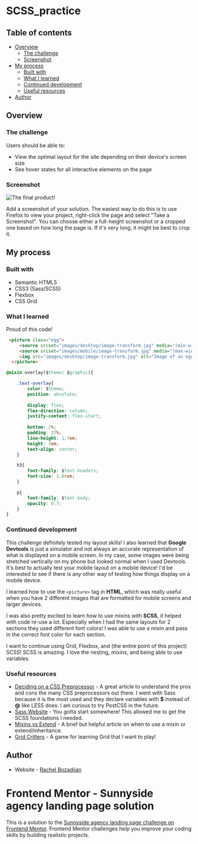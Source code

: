 # SCSS_practice

## Table of contents

- [Overview](#overview)
  - [The challenge](#the-challenge)
  - [Screenshot](#screenshot)
- [My process](#my-process)
  - [Built with](#built-with)
  - [What I learned](#what-i-learned)
  - [Continued development](#continued-development)
  - [Useful resources](#useful-resources)
- [Author](#author)

## Overview

### The challenge

Users should be able to:

- View the optimal layout for the site depending on their device's screen size
- See hover states for all interactive elements on the page

### Screenshot

![The final product!](./we_are_creatives_challenge.jpg)

Add a screenshot of your solution. The easiest way to do this is to use Firefox to view your project, right-click the page and select "Take a Screenshot". You can choose either a full-height screenshot or a cropped one based on how long the page is. If it's very long, it might be best to crop it.

## My process

### Built with

- Semantic HTML5
- CSS3 (Sass/SCSS)
- Flexbox
- CSS Grid

### What I learned

Proud of this code!

```html
 <picture class="egg">
     <source srcset="images/desktop/image-transform.jpg" media="(min-width: 751px)"/>
     <source srcset="images/mobile/image-transform.jpg" media="(max-width: 750px)"> 
     <img src="images/desktop/image-transform.jpg" alt="Image of an egg"/>
  </picture>
```

```css
@mixin overlay($theme: $graphic){

    .text-overlay{
        color: $theme;
        position: absolute;
    
        display: flex;
        flex-direction: column;
        justify-content: flex-start;
    
        bottom: 2%;
        padding: 27%;
        line-height: 1.7em;
        height: 3em;
        text-align: center;
    }

    h3{
        font-family: $font-headers;
        font-size: 1.8rem;
    }

    p{
        font-family: $font-body;
        opacity: 0.7;
    }
}
```

### Continued development

This challenge definitely tested my layout skills! I also learned that **Google Devtools** is just a simulator and not always an accurate representation of what is displayed on a mobile screen. In my case, some images were being stretched vertically on my phone but looked normal when I used Devtools. It's best to actually test your mobile layout on a mobile device! I'd be interested to see if there is any other way of testing how things display on a mobile device.

I learned how to use the ```<picture>``` tag in **HTML**, which was really useful when you have 2 different images that are formatted for mobile screens and larger devices.

I was also pretty excited to learn how to use mixins with **SCSS**, it helped with code re-use a lot. Especially when I had the same layouts for 2 sections they used different font colors! I was able to use a mixin and pass in the correct font color for each section.
 
I want to continue using Grid, Flexbox, and (the entire point of this project) SCSS! SCSS is amazing. I love the nesting, mixins, and being able to use variables.

### Useful resources

- [Deciding on a CSS Preprocessor](https://www.lambdatest.com/blog/css-preprocessors-sass-vs-less-vs-stylus-with-examples/?utm_source=Reddit&utm_medium=blog&utm_campaign=PM-080720-1&utm_term=OrganicPosting) - A great article to understand the pros and cons the many CSS preprocessors out there. I went with Sass because it is the most used and they declare variables with **$** instead of **@** like LESS does. I am curious to try PostCSS in the future. 
- [Sass Website](https://sass-lang.com/guide) - You gotta start somewhere! This allowed me to get the SCSS foundations I needed.
- [Mixins vs Extend](https://kirillibrahim.medium.com/sass-mixin-vs-extend-ac4dfb9892c4) - A brief but helpful article on when to use a mixin or extend/inheritance.
- [Grid Critters](https://gridcritters.com/) - A game for learning Grid that I want to play!

## Author

- Website - [Rachel Bozadjian](https://www.your-site.com)

# Frontend Mentor - Sunnyside agency landing page solution

This is a solution to the [Sunnyside agency landing page challenge on Frontend Mentor](https://www.frontendmentor.io/challenges/sunnyside-agency-landing-page-7yVs3B6ef). Frontend Mentor challenges help you improve your coding skills by building realistic projects.
